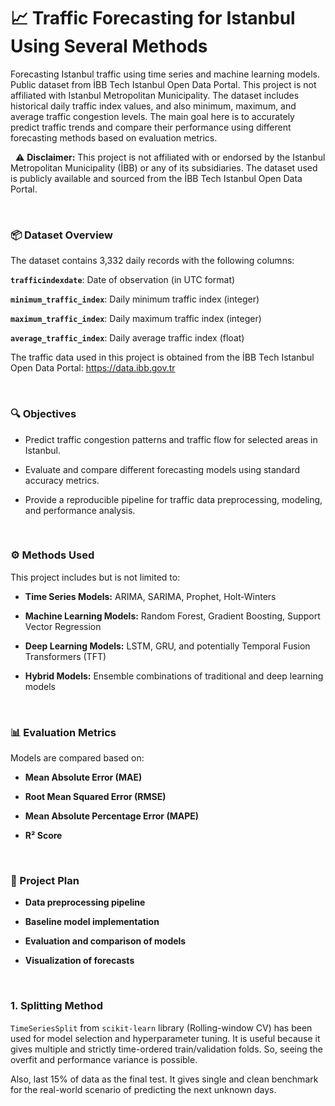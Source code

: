 # 📈 Traffic Forecasting for Istanbul Using Several Methods

Forecasting Istanbul traffic using time series and machine learning models. Public dataset from İBB Tech Istanbul Open Data Portal. This project is not affiliated with Istanbul Metropolitan Municipality. The dataset includes historical daily traffic index values, and also  minimum, maximum, and average traffic congestion levels. The main goal here is to accurately predict traffic trends and compare their performance using different forecasting methods based on evaluation metrics.

&nbsp;
⚠️ **Disclaimer:** This project is not affiliated with or endorsed by the Istanbul Metropolitan Municipality (İBB) or any of its subsidiaries. The dataset used is publicly available and sourced from the İBB Tech Istanbul Open Data Portal.

&nbsp;
### 📦 Dataset Overview

The dataset contains 3,332 daily records with the following columns:

**`trafficindexdate`**: Date of observation (in UTC format)

**`minimum_traffic_index`**: Daily minimum traffic index (integer)

**`maximum_traffic_index`**: Daily maximum traffic index (integer)

**`average_traffic_index`**: Daily average traffic index (float)
    
The traffic data used in this project is obtained from the İBB Tech Istanbul Open Data Portal:
https://data.ibb.gov.tr

&nbsp;
### 🔍 Objectives

- Predict traffic congestion patterns and traffic flow for selected areas in Istanbul.

- Evaluate and compare different forecasting models using standard accuracy metrics.

- Provide a reproducible pipeline for traffic data preprocessing, modeling, and performance analysis.
    
&nbsp;
### ⚙️ Methods Used

This project includes but is not limited to:

- **Time Series Models:** ARIMA, SARIMA, Prophet, Holt-Winters

- **Machine Learning Models:** Random Forest, Gradient Boosting, Support Vector Regression

- **Deep Learning Models:** LSTM, GRU, and potentially Temporal Fusion Transformers (TFT)

- **Hybrid Models:** Ensemble combinations of traditional and deep learning models
    
&nbsp;
### 📊 Evaluation Metrics

Models are compared based on:

- **Mean Absolute Error (MAE)**

- **Root Mean Squared Error (RMSE)**

- **Mean Absolute Percentage Error (MAPE)**

- **R² Score**

&nbsp;
### 🚧 Project Plan

- **Data preprocessing pipeline**

- **Baseline model implementation**

- **Evaluation and comparison of models**

- **Visualization of forecasts**


&nbsp;
&nbsp;
### 1. Splitting Method

`TimeSeriesSplit` from `scikit-learn` library (Rolling-window CV) has been used for model selection and hyperparameter tuning. It is useful because it gives multiple and strictly time-ordered train/validation folds. So, seeing the overfit and performance variance is possible.

Also, last 15% of data as the final test. It gives single and clean benchmark for the real-world scenario of predicting the next unknown days.
